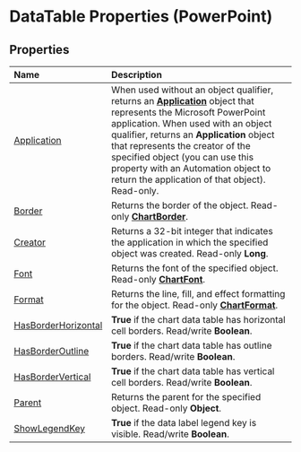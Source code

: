 
# DataTable Properties (PowerPoint)

## Properties



|**Name**|**Description**|
|:-----|:-----|
|[Application](088c5cc1-a98f-d9b0-cf2e-1e8f515bfa17.md)|When used without an object qualifier, returns an  **[Application](978c2b99-4271-b953-4283-73b5f3d96f41.md)** object that represents the Microsoft PowerPoint application. When used with an object qualifier, returns an **Application** object that represents the creator of the specified object (you can use this property with an Automation object to return the application of that object). Read-only.|
|[Border](314a8830-7227-511d-66c2-3e6cce88f0a0.md)|Returns the border of the object. Read-only  **[ChartBorder](fd651a9a-4068-9a9b-f605-9228da5e6183.md)**.|
|[Creator](33049059-855a-a45d-2f36-db42b1c3dd24.md)|Returns a 32-bit integer that indicates the application in which the specified object was created. Read-only  **Long**.|
|[Font](cb6f0d1c-284d-9dca-f7f0-aefc7594bfbe.md)|Returns the font of the specified object. Read-only  **[ChartFont](185dfaa0-4ed9-01d2-6584-b0838b50ef8c.md)**.|
|[Format](87803c91-4f31-28dc-042a-920a6806d2c1.md)|Returns the line, fill, and effect formatting for the object. Read-only  **[ChartFormat](bba095c6-2abf-eb14-10d4-35686c06941c.md)**.|
|[HasBorderHorizontal](6fb381e0-f990-656d-89e7-cb2f43a84ece.md)|**True** if the chart data table has horizontal cell borders. Read/write **Boolean**.|
|[HasBorderOutline](16d6da74-b2a3-814c-e6d5-5686f8a36935.md)|**True** if the chart data table has outline borders. Read/write **Boolean**.|
|[HasBorderVertical](943d7af7-e1fe-e7fe-408b-154fa2ad3705.md)|**True** if the chart data table has vertical cell borders. Read/write **Boolean**.|
|[Parent](5dc721d0-9a9c-0601-6976-970f9114d4f9.md)|Returns the parent for the specified object. Read-only  **Object**.|
|[ShowLegendKey](031af40c-a11f-1bfa-cf2e-cfa919300a60.md)|**True** if the data label legend key is visible. Read/write **Boolean**.|
